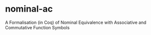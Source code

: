 # nominal-ac
A Formalisation (in Coq) of Nominal Equivalence with Associative and Commutative Function Symbols
